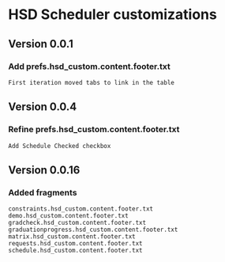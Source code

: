 # HSD Scheduler customizations
## Version 0.0.1
### Add prefs.hsd_custom.content.footer.txt
    First iteration moved tabs to link in the table
## Version 0.0.4
### Refine prefs.hsd_custom.content.footer.txt
    Add Schedule Checked checkbox
## Version 0.0.16
### Added fragments
    constraints.hsd_custom.content.footer.txt
    demo.hsd_custom.content.footer.txt
    gradcheck.hsd_custom.content.footer.txt
    graduationprogress.hsd_custom.content.footer.txt
    matrix.hsd_custom.content.footer.txt
    requests.hsd_custom.content.footer.txt
    schedule.hsd_custom.content.footer.txt
    